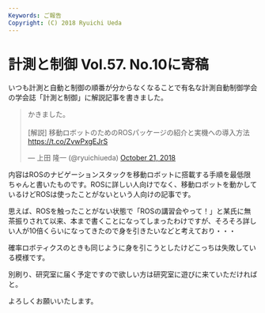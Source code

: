 ```yaml
---
Keywords: ご報告
Copyright: (C) 2018 Ryuichi Ueda
---
```


# 計測と制御 Vol.57. No.10に寄稿

いつも計測と自動と制御の順番が分からなくなることで有名な計測自動制御学会の学会誌「計測と制御」に解説記事を書きました。

<blockquote class="twitter-tweet" data-partner="tweetdeck"><p lang="ja" dir="ltr">かきました。<br><br>[解説] 移動ロボットのためのROSパッケージの紹介と実機への導入方法<a href="https://t.co/ZvwPxgEJrS">https://t.co/ZvwPxgEJrS</a></p>&mdash; 上田 隆一 (@ryuichiueda) <a href="https://twitter.com/ryuichiueda/status/1053831917710139399?ref_src=twsrc%5Etfw">October 21, 2018</a></blockquote>
<script async src="https://platform.twitter.com/widgets.js" charset="utf-8"></script>

内容はROSのナビゲーションスタックを移動ロボットに搭載する手順を最低限ちゃんと書いたものです。ROSに詳しい人向けでなく、移動ロボットを動かしているけどROSは使ったことがないという人向けの記事です。

思えば、ROSを触ったことがない状態で「ROSの講習会やって！」と某氏に無茶振りされて以来、本まで書くことになってしまったわけですが、そろそろ詳しい人が10倍くらいになってきたので身を引きたいなどと考えており・・・

確率ロボティクスのときも同じように身を引こうとしたけどこっちは失敗している模様です。

別刷り、研究室に届く予定ですので欲しい方は研究室に遊びに来ていただければと。


よろしくお願いいたします。
